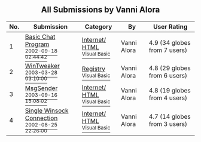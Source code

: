 ﻿<div align="center">

## All Submissions by Vanni Alora

</div>

No.  | Submission | Category | By   | User Rating
---- | ---------- | -------- | ---- | -----------
1 | [Basic Chat Program<br /><sup>2002-09-18 02:44:42</sup>](https://github.com/Planet-Source-Code/vanni-alora-basic-chat-program__1-39126) | [Internet/ HTML<br /><sup>Visual Basic</sup>](../ByCategory/internet-html__1-34.md) | Vanni Alora | 4.9 (34 globes from 7 users)
2 | [WinTweaker<br /><sup>2003-03-28 03:10:00</sup>](https://github.com/Planet-Source-Code/vanni-alora-wintweaker__1-44696) | [Registry<br /><sup>Visual Basic</sup>](../ByCategory/registry__1-36.md) | Vanni Alora | 4.8 (29 globes from 6 users)
3 | [MsgSender<br /><sup>2003-09-16 15:08:02</sup>](https://github.com/Planet-Source-Code/vanni-alora-msgsender__1-48555) | [Internet/ HTML<br /><sup>Visual Basic</sup>](../ByCategory/internet-html__1-34.md) | Vanni Alora | 4.8 (19 globes from 4 users)
4 | [Single Winsock Connection<br /><sup>2002-08-25 22:26:00</sup>](https://github.com/Planet-Source-Code/vanni-alora-single-winsock-connection__1-38332) | [Internet/ HTML<br /><sup>Visual Basic</sup>](../ByCategory/internet-html__1-34.md) | Vanni Alora | 4.7 (14 globes from 3 users)
